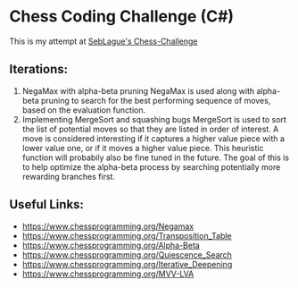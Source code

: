 # Chess Coding Challenge (C#)

This is my attempt at [SebLague's Chess-Challenge](https://github.com/SebLague/Chess-Challenge)

## Iterations:
1) NegaMax with alpha-beta pruning
NegaMax is used along with alpha-beta pruning to search for the best performing sequence of moves, based on the evaluation function.
2) Implementing MergeSort and squashing bugs
MergeSort is used to sort the list of potential moves so that they are listed in order of interest. A move is considered interesting if it captures a higher value piece with a lower value one, or if it moves a higher value piece. This heuristic function will probabily also be fine tuned in the future. The goal of this is to help optimize the alpha-beta process by searching potentially more rewarding branches first. 


## Useful Links:
- https://www.chessprogramming.org/Negamax
- https://www.chessprogramming.org/Transposition_Table
- https://www.chessprogramming.org/Alpha-Beta 
- https://www.chessprogramming.org/Quiescence_Search 
- https://www.chessprogramming.org/Iterative_Deepening 
- https://www.chessprogramming.org/MVV-LVA
